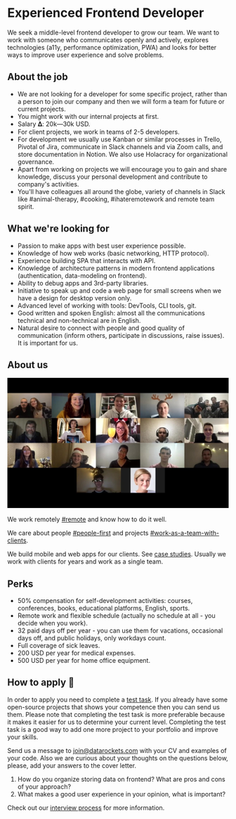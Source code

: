 # Experienced Frontend Developer

We seek a middle-level frontend developer to grow our team. We want to work with someone who communicates openly and actively, explores technologies (a11y, performance optimization, PWA) and looks for better ways to improve user experience and solve problems.

## About the job

- We are not looking for a developer for some specific project, rather than a person to join our company and then we will form a team for future or current projects.
- You might work with our internal projects at first.
- Salary 𝚫: 20k—30k USD.
- For client projects, we work in teams of 2-5 developers.
- For development we usually use Kanban or similar processes in Trello, Pivotal of Jira, communicate in Slack channels and via Zoom calls, and store documentation in Notion. We also use Holacracy for organizational governance.
- Apart from working on projects we will encourage you to gain and share knowledge, discuss your personal development and contribute to company's activities.
- You'll have colleagues all around the globe, variety of channels in Slack like #animal-therapy, #cooking, #ihateremotework and remote team spirit.

## What we're looking for

- Passion to make apps with best user experience possible.
- Knowledge of how web works (basic networking, HTTP protocol).
- Experience building SPA that interacts with API.
- Knowledge of architecture patterns in modern frontend applications (authentication, data-modeling on frontend).
- Ability to debug apps and 3rd-party libraries.
- Initiative to speak up and code a web page for small screens when we have a design for desktop version only.
- Advanced level of working with tools: DevTools, CLI tools, git.
- Good written and spoken English: almost all the communications technical and non-technical are in English.
- Natural desire to connect with people and good quality of communication (inform others, participate in discussions, raise issues). It is important for us.

## About us

[![datarockets team](https://github.com/datarockets/career/blob/master/images/photo%20from%20New%20Year%20party.3.jpg)](https://www.instagram.com/datarockets/)

We work remotely [#remote](https://github.com/datarockets/career#remote) and know how to do it well.

We care about people [#people-first](https://github.com/datarockets/career#people-first) and projects [#work-as-a-team-with-clients](https://github.com/datarockets/career#work-as-a-team-with-clients).

We build mobile and web apps for our clients. See [case studies](https://datarockets.com/case-studies/). Usually we work with clients for years and work as a single team.

## Perks

- 50% compensation for self-development activities: courses, conferences, books, educational platforms, English, sports.
- Remote work and flexible schedule (actually no schedule at all - you decide when you work).
- 32 paid days off per year - you can use them for vacations, occasional days off, and public holidays, only workdays count.
- Full coverage of sick leaves.
- 200 USD per year for medical expenses.
- 500 USD per year for home office equipment.

## How to apply 💌

In order to apply you need to complete a [test task](./test-task.md). If you already have some open-source projects that shows your competence then you can send us them. Please note that completing the test task is more preferable because it makes it easier for us to determine your current level. Completing the test task is a good way to add one more project to your portfolio and improve your skills.

Send us a message to [join@datarockets.com](mailto:join@datarockets.com) with your CV and examples of your code. Also we are curious about your thoughts on the questions below, please, add your answers to the cover letter.

1. How do you organize storing data on frontend? What are pros and cons of your approach?
2. What makes a good user experience in your opinion, what is important?

Check out our [interview process](https://github.com/datarockets/career#interview-process) for more information.
